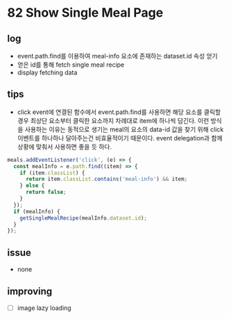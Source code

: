 # 82 Show Single Meal Page

## log

- event.path.find를 이용하여 meal-info 요소에 존재하는 dataset.id 속성 얻기
- 얻은 id를 통해 fetch single meal recipe
- display fetching data

## tips

- click event에 연결된 함수에서 event.path.find를 사용하면 해당 요소를 클릭할 경우 최상단 요소부터 클릭한 요소까지 차례대로 item에 하나씩 담긴다. 이런 방식을 사용하는 이유는 동적으로 생기는 meal의 요소의 data-id 값을 찾기 위해 click 이벤트를 하나하나 달아주는건 비효율적이기 때문이다. event delegation과 함께 상황에 맞춰서 사용하면 좋을 듯 하다.

```javascript
meals.addEventListener('click', (e) => {
  const mealInfo = e.path.find((item) => {
    if (item.classList) {
      return item.classList.contains('meal-info') && item;
    } else {
      return false;
    }
  });
  if (mealInfo) {
    getSingleMealRecipe(mealInfo.dataset.id);
  }
});
```

## issue

- none

## improving

- [ ] image lazy loading
